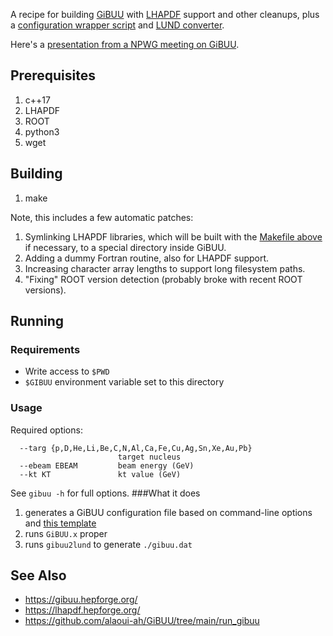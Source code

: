 A recipe for building [GiBUU](https://gibuu.hepforge.org/) with [LHAPDF](https://lhapdf.hepforge.org/) support and other cleanups, plus a [configuration wrapper script](./gibuu) and [LUND converter](./gibuu2lund.cxx).

Here's a [presentation from a NPWG meeting on GiBUU](https://clasweb.jlab.org/Hall-B/npwg/images/1/11/Gibuu_jlab-AE.pdf).

## Prerequisites
1. c++17
1. LHAPDF
1. ROOT
1. python3
1. wget

## Building
1. make

Note, this includes a few automatic patches:
1. Symlinking LHAPDF libraries, which will be built with the [Makefile above](../Makefile) if necessary, to a special directory inside GiBUU.
2. Adding a dummy Fortran routine, also for LHAPDF support.
3. Increasing character array lengths to support long filesystem paths.
4. "Fixing" ROOT version detection (probably broke with recent ROOT versions).

## Running
### Requirements
* Write access to `$PWD`
* `$GIBUU` environment variable set to this directory
### Usage
Required options:
```
  --targ {p,D,He,Li,Be,C,N,Al,Ca,Fe,Cu,Ag,Sn,Xe,Au,Pb}
                        target nucleus
  --ebeam EBEAM         beam energy (GeV)
  --kt KT               kt value (GeV)
```
See `gibuu -h` for full options.
###What it does
1. generates a GiBUU configuration file based on command-line options and [this template](gibuu_template.opt)
1. runs `GiBUU.x` proper
1. runs `gibuu2lund` to generate `./gibuu.dat`

## See Also
* https://gibuu.hepforge.org/
* https://lhapdf.hepforge.org/
* https://github.com/alaoui-ah/GiBUU/tree/main/run_gibuu
